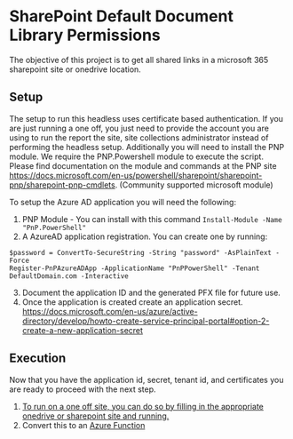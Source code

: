 # SharePoint Default Document Library Permissions
The objective of this project is to get all shared links in a microsoft 365 sharepoint site or onedrive location.

## Setup 
The setup to run this headless uses certificate based authentication. If you are just running a one off, you just need to provide the account you are using to run the report the site, site collections administrator instead of performing the headless setup.  Additionally you will need to install the PNP module. 
We require the PNP.Powershell module to execute the script.  Please find documentation on the module and commands at the PNP site https://docs.microsoft.com/en-us/powershell/sharepoint/sharepoint-pnp/sharepoint-pnp-cmdlets.  (Community supported microsoft module)

To setup the Azure AD application you will need the following:
1. PNP Module - You can install with this command ```Install-Module -Name "PnP.PowerShell"```
2. A AzureAD application registration.  You can create one by running:
```
$password = ConvertTo-SecureString -String "password" -AsPlainText -Force
Register-PnPAzureADApp -ApplicationName "PnPPowerShell" -Tenant DefaultDomain.com -Interactive
```
3. Document the application ID and the generated PFX file for future use.  
4. Once the application is created create an application secret. https://docs.microsoft.com/en-us/azure/active-directory/develop/howto-create-service-principal-portal#option-2-create-a-new-application-secret


## Execution
Now that you have the application id, secret, tenant id, and certificates you are ready to proceed with the next step. 
1. [To run on a one off site, you can do so by filling in the appropriate onedrive or sharepoint site and running.](/get-sharedlinks.ps1)
2. Convert this to an [Azure Function](https://pnp.github.io/powershell/articles/azurefunctions.html)

